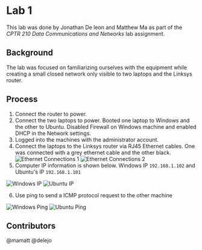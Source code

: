 # Lab 1
This lab was done by Jonathan De leon and Matthew Ma as part of the *CPTR 210 Data Communications and Networks* lab assignment.

## Background
The lab was focused on familiarizing ourselves with the equipment while creating a small closed network only visible to two laptops and the Linksys router.

## Process
1. Connect the router to power.
2. Connect the two laptops to power. Booted one laptop to Windows and the other to Ubuntu. Disabled Firewall on Windows machine and enabled DHCP in the Network settings.
3. Logged into the machines with the administrator account.	
4. Connect the laptops to the Linksys router via RJ45 Ethernet cables. One was connected with a grey ethernet cable and the other black. 
![Ethernet Connections 1](https://gitlab.cs.wallawalla.edu/delejo/labs/raw/master/lab01/images/Router_Connections.jpg)
![Ethernet Connections 2](https://gitlab.cs.wallawalla.edu/delejo/labs/raw/master/lab01/images/Laptop_Connections.jpg)
5. Computer IP information is shown below. Windows IP `192.168.1.102` and Ubuntu's IP `192.168.1.101`

![Windows IP](https://gitlab.cs.wallawalla.edu/delejo/labs/raw/master/lab01/images/Windows_IP.jpg)
![Ubuntu IP](https://gitlab.cs.wallawalla.edu/delejo/labs/raw/master/lab01/images/Ubuntu_IP.jpg)

6. Use ping to send a ICMP protocol request to the other machine

![Windows Ping](https://gitlab.cs.wallawalla.edu/delejo/labs/raw/master/lab01/images/Windows_Ping.jpg)
![Ubuntu Ping](https://gitlab.cs.wallawalla.edu/delejo/labs/raw/master/lab01/images/Ubuntu_Ping.jpg)

## Contributors
@mamatt
@delejo
